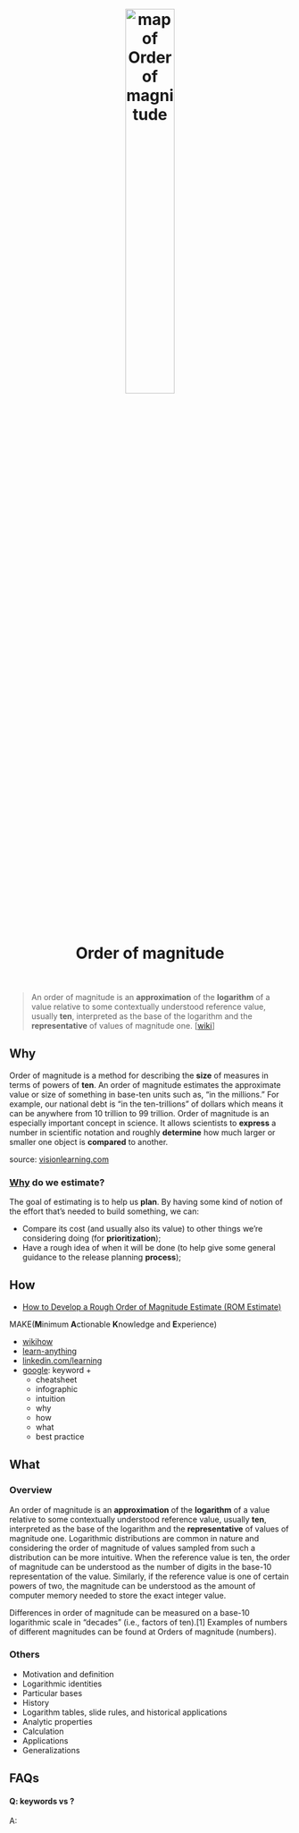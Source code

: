 <h1 align="center">
<br>
	<a href="https://www.wikiwand.com/en/Order_of_magnitude#">
  <img src="https://i.imgur.com/9hn2YR1.png" alt="map of Order of magnitude" width=42%">
  </a>
  <br><br>
Order of magnitude 
  <br><br>
</h1>

> An order of magnitude is an **approximation** of the **logarithm** of a value relative to some contextually understood reference value, usually **ten**, interpreted as the base of the logarithm and the **representative** of values of magnitude one. [[wiki](https://www.wikiwand.com/en/Order_of_magnitude#)]

## Why 

Order of magnitude is a method for describing the **size** of measures in terms of powers of **ten**. An order of magnitude estimates the approximate value or size of something in base-ten units such as, “in the millions.” For example, our national debt is “in the ten-trillions” of dollars which means it can be anywhere from 10 trillion to 99 trillion. Order of magnitude is an especially important concept in science. It allows scientists to **express** a number in scientific notation and roughly **determine** how much larger or smaller one object is **compared** to another.

source: [visionlearning.com](https://www.visionlearning.com/en/library/Math-in-Science/62/Scientific-Notation-and-Order-of-Magnitude/250)

### [Why](https://foldingburritos.com/articles/2015/12/23/benefits-and-caveats-of-a-simple-estimation-process/) do we estimate?

The goal of estimating is to help us **plan**. By having some kind of notion of the effort that’s needed to build something, we can:

* Compare its cost (and usually also its value) to other things we’re considering doing (for **prioritization**);
* Have a rough idea of when it will be done (to help give some general guidance to the release planning **process**);

## How

* [How to Develop a Rough Order of Magnitude Estimate (ROM Estimate)](https://pmdocuments.com/how-to-develop-a-rough-order-of-magnitude-estimate-rom-estimate/)

MAKE(**M**inimum **A**ctionable **K**nowledge and **E**xperience)

* [wikihow](https://www.wikihow.com/Main-Page) 
* [learn-anything](https://learn-anything.xyz/)
* [linkedin.com/learning](https://www.linkedin.com/learning/me)
* [google](https://www.google.com/imghp?hl=en): keyword + 
	* cheatsheet 
	* infographic
	* intuition
	* why
	* how
	* what
	* best practice

## What 

### Overview

An order of magnitude is an **approximation** of the **logarithm** of a value relative to some contextually understood reference value, usually **ten**, interpreted as the base of the logarithm and the **representative** of values of magnitude one. Logarithmic distributions are common in nature and considering the order of magnitude of values sampled from such a distribution can be more intuitive. When the reference value is ten, the order of magnitude can be understood as the number of digits in the base-10 representation of the value. Similarly, if the reference value is one of certain powers of two, the magnitude can be understood as the amount of computer memory needed to store the exact integer value.

Differences in order of magnitude can be measured on a base-10 logarithmic scale in “decades” (i.e., factors of ten).[1] Examples of numbers of different magnitudes can be found at Orders of magnitude (numbers).


### Others

* Motivation and definition
* Logarithmic identities
* Particular bases
* History
* Logarithm tables, slide rules, and historical applications
* Analytic properties
* Calculation
* Applications
* Generalizations


## FAQs

#### Q: keywords vs ?

A: 


